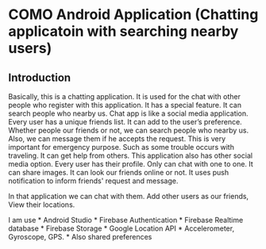 # COMO Android Application (Chatting applicatoin with searching nearby users)


## Introduction
Basically, this is a chatting application. It is used for the chat with other people who register with this application. It has a special feature. It can search people who nearby us. Chat app is like a social media application. Every user has a unique friends list. It can add to the user’s preference. Whether people our friends or not, we can search people who nearby us. Also, we can message them if he accepts the request. This is very important for emergency purpose. Such as some trouble occurs with traveling. It can get help from others. This application also has other social media option. Every user has their profile. Only can chat with one to one. It can share images. It can look our friends online or not. It uses push notification to inform friends' request and message. 


   In that application we can chat with them. Add other users as our friends, View their locations. 
  
  I am use 
    * Android Studio
    * Firebase Authentication
    * Firebase Realtime database
    * Firebase Storage
    * Google Location API
    * Accelerometer, Gyroscope, GPS. 
    * Also shared preferences
#
